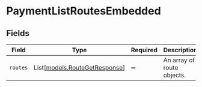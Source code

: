 # PaymentListRoutesEmbedded


## Fields

| Field                                                          | Type                                                           | Required                                                       | Description                                                    |
| -------------------------------------------------------------- | -------------------------------------------------------------- | -------------------------------------------------------------- | -------------------------------------------------------------- |
| `routes`                                                       | List[[models.RouteGetResponse](../models/routegetresponse.md)] | :heavy_minus_sign:                                             | An array of route objects.                                     |